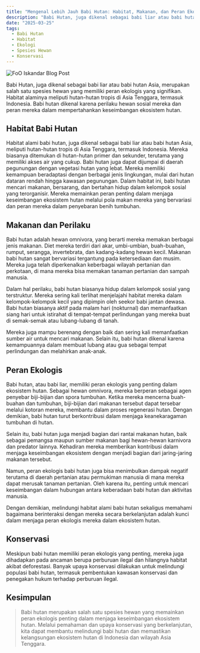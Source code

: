 ```yaml
---
title: "Mengenal Lebih Jauh Babi Hutan: Habitat, Makanan, dan Peran Ekologis"
description: "Babi Hutan, juga dikenal sebagai babi liar atau babi hutan Asia, merupakan salah satu spesies hewan yang memiliki peran ekologis yang signifikan."
date: "2025-03-25"
tags:
  - Babi Hutan
  - Habitat
  - Ekologi
  - Spesies Hewan
  - Konservasi
---
```


![FoO Iskandar Blog Post](/placeholder.webp)

Babi Hutan, juga dikenal sebagai babi liar atau babi hutan Asia, merupakan salah satu spesies hewan yang memiliki peran ekologis yang signifikan. Habitat alaminya meliputi hutan-hutan tropis di Asia Tenggara, termasuk Indonesia. Babi hutan dikenal karena perilaku hewan sosial mereka dan peran mereka dalam mempertahankan keseimbangan ekosistem hutan.

## Habitat Babi Hutan

Habitat alami babi hutan, juga dikenal sebagai babi liar atau babi hutan Asia, meliputi hutan-hutan tropis di Asia Tenggara, termasuk Indonesia. Mereka biasanya ditemukan di hutan-hutan primer dan sekunder, terutama yang memiliki akses air yang cukup. Babi hutan juga dapat dijumpai di daerah pegunungan dengan vegetasi hutan yang lebat. Mereka memiliki kemampuan beradaptasi dengan berbagai jenis lingkungan, mulai dari hutan dataran rendah hingga kawasan pegunungan. Dalam habitat ini, babi hutan mencari makanan, bersarang, dan bertahan hidup dalam kelompok sosial yang terorganisir. Mereka memainkan peran penting dalam menjaga keseimbangan ekosistem hutan melalui pola makan mereka yang bervariasi dan peran mereka dalam penyebaran benih tumbuhan.

## Makanan dan Perilaku

Babi hutan adalah hewan omnivora, yang berarti mereka memakan berbagai jenis makanan. Diet mereka terdiri dari akar, umbi-umbian, buah-buahan, rumput, serangga, invertebrata, dan kadang-kadang hewan kecil. Makanan babi hutan sangat bervariasi tergantung pada ketersediaan dan musim. Mereka juga telah diperkenalkan keberbagai wilayah pertanian dan perkotaan, di mana mereka bisa memakan tanaman pertanian dan sampah manusia.

Dalam hal perilaku, babi hutan biasanya hidup dalam kelompok sosial yang terstruktur. Mereka sering kali terlihat menjelajahi habitat mereka dalam kelompok-kelompok kecil yang dipimpin oleh seekor babi jantan dewasa. Babi hutan biasanya aktif pada malam hari (nokturnal) dan memanfaatkan siang hari untuk istirahat di tempat-tempat perlindungan yang mereka buat di semak-semak atau lubang-lubang di tanah.

Mereka juga mampu berenang dengan baik dan sering kali memanfaatkan sumber air untuk mencari makanan. Selain itu, babi hutan dikenal karena kemampuannya dalam membuat lubang atau gua sebagai tempat perlindungan dan melahirkan anak-anak.

## Peran Ekologis

Babi hutan, atau babi liar, memiliki peran ekologis yang penting dalam ekosistem hutan. Sebagai hewan omnivora, mereka berperan sebagai agen penyebar biji-bijian dan spora tumbuhan. Ketika mereka mencerna buah-buahan dan tumbuhan, biji-bijian dari makanan tersebut dapat tersebar melalui kotoran mereka, membantu dalam proses regenerasi hutan. Dengan demikian, babi hutan turut berkontribusi dalam menjaga keanekaragaman tumbuhan di hutan.

Selain itu, babi hutan juga menjadi bagian dari rantai makanan hutan, baik sebagai pemangsa maupun sumber makanan bagi hewan-hewan karnivora dan predator lainnya. Kehadiran mereka memberikan kontribusi dalam menjaga keseimbangan ekosistem dengan menjadi bagian dari jaring-jaring makanan tersebut.

Namun, peran ekologis babi hutan juga bisa menimbulkan dampak negatif terutama di daerah pertanian atau permukiman manusia di mana mereka dapat merusak tanaman pertanian. Oleh karena itu, penting untuk mencari keseimbangan dalam hubungan antara keberadaan babi hutan dan aktivitas manusia.

Dengan demikian, melindungi habitat alami babi hutan sekaligus memahami bagaimana berinteraksi dengan mereka secara berkelanjutan adalah kunci dalam menjaga peran ekologis mereka dalam ekosistem hutan.

## Konservasi

Meskipun babi hutan memiliki peran ekologis yang penting, mereka juga dihadapkan pada ancaman berupa perburuan ilegal dan hilangnya habitat akibat deforestasi. Banyak upaya konservasi dilakukan untuk melindungi populasi babi hutan, termasuk pembentukan kawasan konservasi dan penegakan hukum terhadap perburuan ilegal.

## Kesimpulan

> Babi hutan merupakan salah satu spesies hewan yang memainkan peran ekologis penting dalam menjaga keseimbangan ekosistem hutan. Melalui pemahaman dan upaya konservasi yang berkelanjutan, kita dapat membantu melindungi babi hutan dan memastikan kelangsungan ekosistem hutan di Indonesia dan wilayah Asia Tenggara.
